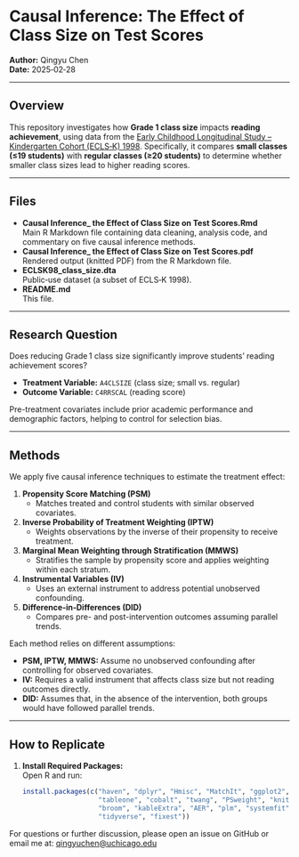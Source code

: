 # Causal Inference: The Effect of Class Size on Test Scores

**Author:** Qingyu Chen  
**Date:** 2025‑02‑28  

---

## Overview

This repository investigates how **Grade 1 class size** impacts **reading achievement**, using data from the [Early Childhood Longitudinal Study – Kindergarten Cohort (ECLS‑K) 1998](https://nces.ed.gov/ecls/Kindergarten.asp). Specifically, it compares **small classes (≤19 students)** with **regular classes (≥20 students)** to determine whether smaller class sizes lead to higher reading scores.

---

## Files

- **Causal Inference_ the Effect of Class Size on Test Scores.Rmd**  
  Main R Markdown file containing data cleaning, analysis code, and commentary on five causal inference methods.
- **Causal Inference_ the Effect of Class Size on Test Scores.pdf**  
  Rendered output (knitted PDF) from the R Markdown file.
- **ECLSK98_class_size.dta**  
  Public‑use dataset (a subset of ECLS‑K 1998).
- **README.md**  
  This file.

---

## Research Question

Does reducing Grade 1 class size significantly improve students’ reading achievement scores?  
- **Treatment Variable:** `A4CLSIZE` (class size; small vs. regular)  
- **Outcome Variable:** `C4RRSCAL` (reading score)  

Pre-treatment covariates include prior academic performance and demographic factors, helping to control for selection bias.

---

## Methods

We apply five causal inference techniques to estimate the treatment effect:

1. **Propensity Score Matching (PSM)**  
   - Matches treated and control students with similar observed covariates.
2. **Inverse Probability of Treatment Weighting (IPTW)**  
   - Weights observations by the inverse of their propensity to receive treatment.
3. **Marginal Mean Weighting through Stratification (MMWS)**  
   - Stratifies the sample by propensity score and applies weighting within each stratum.
4. **Instrumental Variables (IV)**  
   - Uses an external instrument to address potential unobserved confounding.
5. **Difference‑in‑Differences (DID)**  
   - Compares pre- and post-intervention outcomes assuming parallel trends.

Each method relies on different assumptions:
- **PSM, IPTW, MMWS:** Assume no unobserved confounding after controlling for observed covariates.
- **IV:** Requires a valid instrument that affects class size but not reading outcomes directly.
- **DID:** Assumes that, in the absence of the intervention, both groups would have followed parallel trends.

---

## How to Replicate

1. **Install Required Packages:**  
   Open R and run:
   ```r
   install.packages(c("haven", "dplyr", "Hmisc", "MatchIt", "ggplot2", 
                      "tableone", "cobalt", "twang", "PSweight", "knitr", 
                      "broom", "kableExtra", "AER", "plm", "systemfit", 
                      "tidyverse", "fixest"))

For questions or further discussion, please open an issue on GitHub or email me at:
qingyuchen@uchicago.edu
